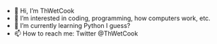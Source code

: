 - 👋 Hi, I’m ThWetCook
- 👀 I’m interested in coding, programming, how computers work, etc.
- 🌱 I’m currently learning Python I guess?
- 📫 How to reach me: Twitter @ThWetCook

<!---
ThWetCook/ThWetCook is a ✨ special ✨ repository because its `README.md` (this file) appears on your GitHub profile.
You can click the Preview link to take a look at your changes.
--->
